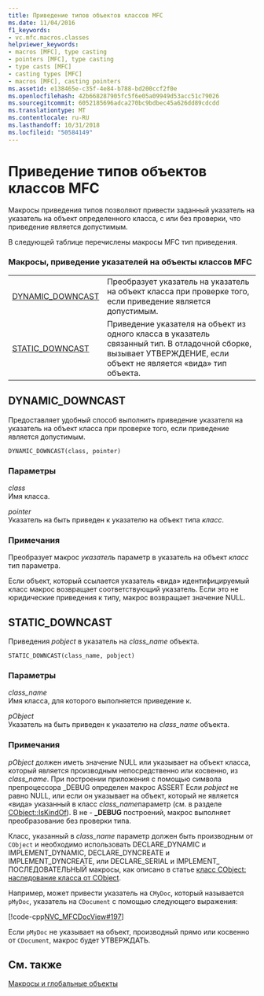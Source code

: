 ```yaml
---
title: Приведение типов объектов классов MFC
ms.date: 11/04/2016
f1_keywords:
- vc.mfc.macros.classes
helpviewer_keywords:
- macros [MFC], type casting
- pointers [MFC], type casting
- type casts [MFC]
- casting types [MFC]
- macros [MFC], casting pointers
ms.assetid: e138465e-c35f-4e84-b788-bd200ccf2f0e
ms.openlocfilehash: 42b668287905fc5f6e05a09949d53acc51c79026
ms.sourcegitcommit: 6052185696adca270bc9bdbec45a626dd89cdcdd
ms.translationtype: MT
ms.contentlocale: ru-RU
ms.lasthandoff: 10/31/2018
ms.locfileid: "50584149"
---
```

# <a name="type-casting-of-mfc-class-objects"></a>Приведение типов объектов классов MFC

Макросы приведения типов позволяют привести заданный указатель на указатель на объект определенного класса, с или без проверки, что приведение является допустимым.

В следующей таблице перечислены макросы MFC тип приведения.

### <a name="macros-that-cast-pointers-to-mfc-class-objects"></a>Макросы, приведение указателей на объекты классов MFC

|||
|-|-|
|[DYNAMIC_DOWNCAST](#dynamic_downcast)|Преобразует указатель на указатель на объект класса при проверке того, если приведение является допустимым.|
|[STATIC_DOWNCAST](#static_downcast)|Приведение указателя на объект из одного класса в указатель связанный тип. В отладочной сборке, вызывает УТВЕРЖДЕНИЕ, если объект не является «вида» тип объекта.|

##  <a name="dynamic_downcast"></a>  DYNAMIC_DOWNCAST

Предоставляет удобный способ выполнить приведение указателя на указатель на объект класса при проверке того, если приведение является допустимым.

```
DYNAMIC_DOWNCAST(class, pointer)
```

### <a name="parameters"></a>Параметры

*class*<br/>
Имя класса.

*pointer*<br/>
Указатель на быть приведен к указателю на объект типа *класс*.

### <a name="remarks"></a>Примечания

Преобразует макрос *указатель* параметр в указатель на объект *класс* тип параметра.

Если объект, который ссылается указатель «вида» идентифицируемый класс макрос возвращает соответствующий указатель. Если это не юридические приведения к типу, макрос возвращает значение NULL.

##  <a name="static_downcast"></a>  STATIC_DOWNCAST

Приведения *pobject* в указатель на *class_name* объекта.

```
STATIC_DOWNCAST(class_name, pobject)
```

### <a name="parameters"></a>Параметры

*class_name*<br/>
Имя класса, для которого выполняется приведение к.

*pObject*<br/>
Указатель на быть приведен к указателю на *class_name* объекта.

### <a name="remarks"></a>Примечания

*pObject* должен иметь значение NULL или указывает на объект класса, который является производным непосредственно или косвенно, из *class_name*. При построении приложения с помощью символа препроцессора _DEBUG определен макрос ASSERT Если *pobject* не равно NULL, или если он указывает на объект, который не является «вида» указанный в класс *class_name*параметр (см. в разделе [CObject::IsKindOf](../../mfc/reference/cobject-class.md#iskindof)). В не - **_DEBUG** построений, макрос выполняет преобразование без проверки типа.

Класс, указанный в *class_name* параметр должен быть производным от `CObject` и необходимо использовать DECLARE_DYNAMIC и IMPLEMENT_DYNAMIC, DECLARE_DYNCREATE и IMPLEMENT_DYNCREATE, или DECLARE_SERIAL и IMPLEMENT_ ПОСЛЕДОВАТЕЛЬНЫЙ макросы, как описано в статье [класс CObject: наследование класса от CObject](../../mfc/deriving-a-class-from-cobject.md).

Например, может привести указатель на `CMyDoc`, который называется `pMyDoc`, указатель на `CDocument` с помощью следующего выражения:

[!code-cpp[NVC_MFCDocView#197](../../mfc/codesnippet/cpp/type-casting-of-mfc-class-objects_1.cpp)]

Если `pMyDoc` не указывает на объект, производный прямо или косвенно от `CDocument`, макрос будет УТВЕРЖДАТЬ.

## <a name="see-also"></a>См. также

[Макросы и глобальные объекты](../../mfc/reference/mfc-macros-and-globals.md)
